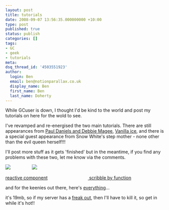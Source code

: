 ```yaml
---
layout: post
title: tutorials
date: 2008-09-07 13:56:35.000000000 +10:00
type: post
published: true
status: publish
categories: []
tags:
- GC
- geek
- tutorials
meta:
dsq_thread_id: '4503551923'
author:
  login: Ben
  email: ben@notionparallax.co.uk
  display_name: Ben
  first_name: Ben
  last_name: Doherty
---
```

<p>While GCuser is down, I thought I'd be kind to the world and post my tutorials on here for the wold to see.</p>
<p>I've revamped and re-energised the two main tutorials. There are still appearances from <a href="http://www.pauldaniels.co.uk" target="_blank">Paul Daniels and Debbie Magee</a>, <a href="http://www.vanillaice.com/" title="Robert Matthew Van Winkle (born October 31, 1967)">Vanilla ice</a>, and there is a special guest appearance from Snow White's step mother - none other than the evil queen herself!!!</p>
<p>I'll post more stuff as it gets 'finished' but in the meantime, if you find any problems with these two, let me know via the comments.</p>
<p><img src="{{ site.baseurl }}/assets/reac.gif" />                 <img src="{{ site.baseurl }}/assets/scrib.gif" /></p>
<p><a href="http://www.notionparallax.co.uk/wordpressImages/GC_tutes/2008_09_07_Making_a_reactive_component.pdf">reactive component</a>                                <a href="http://www.notionparallax.co.uk/wordpressImages/GC_tutes/2008_09_07_scribble_by_function.pdf"> scribble by function</a></p>
<p>and for the keenies out there, here's <a href="http://www.notionparallax.co.uk/wordpressImages/GC_tutes/September_08_GC_tutorial_package.zip">everything</a>...</p>
<p>it's 19mb, so if my server has a <a href="http://en.wikipedia.org/wiki/Le_Freak">freak out</a>, then I'll have to kill it, so get in while it's hot!!</p>
